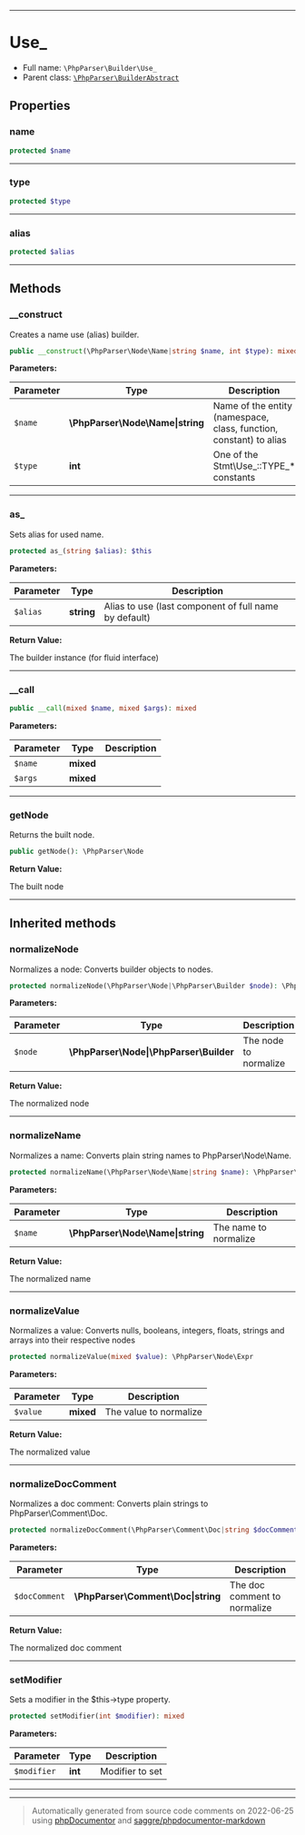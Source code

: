 ***

# Use_





* Full name: `\PhpParser\Builder\Use_`
* Parent class: [`\PhpParser\BuilderAbstract`](../BuilderAbstract.md)



## Properties


### name



```php
protected $name
```






***

### type



```php
protected $type
```






***

### alias



```php
protected $alias
```






***

## Methods


### __construct

Creates a name use (alias) builder.

```php
public __construct(\PhpParser\Node\Name|string $name, int $type): mixed
```








**Parameters:**

| Parameter | Type | Description |
|-----------|------|-------------|
| `$name` | **\PhpParser\Node\Name&#124;string** | Name of the entity (namespace, class, function, constant) to alias |
| `$type` | **int** | One of the Stmt\Use_::TYPE_* constants |




***

### as_

Sets alias for used name.

```php
protected as_(string $alias): $this
```








**Parameters:**

| Parameter | Type | Description |
|-----------|------|-------------|
| `$alias` | **string** | Alias to use (last component of full name by default) |


**Return Value:**

The builder instance (for fluid interface)



***

### __call



```php
public __call(mixed $name, mixed $args): mixed
```








**Parameters:**

| Parameter | Type | Description |
|-----------|------|-------------|
| `$name` | **mixed** |  |
| `$args` | **mixed** |  |




***

### getNode

Returns the built node.

```php
public getNode(): \PhpParser\Node
```









**Return Value:**

The built node



***


## Inherited methods


### normalizeNode

Normalizes a node: Converts builder objects to nodes.

```php
protected normalizeNode(\PhpParser\Node|\PhpParser\Builder $node): \PhpParser\Node
```








**Parameters:**

| Parameter | Type | Description |
|-----------|------|-------------|
| `$node` | **\PhpParser\Node&#124;\PhpParser\Builder** | The node to normalize |


**Return Value:**

The normalized node



***

### normalizeName

Normalizes a name: Converts plain string names to PhpParser\Node\Name.

```php
protected normalizeName(\PhpParser\Node\Name|string $name): \PhpParser\Node\Name
```








**Parameters:**

| Parameter | Type | Description |
|-----------|------|-------------|
| `$name` | **\PhpParser\Node\Name&#124;string** | The name to normalize |


**Return Value:**

The normalized name



***

### normalizeValue

Normalizes a value: Converts nulls, booleans, integers,
floats, strings and arrays into their respective nodes

```php
protected normalizeValue(mixed $value): \PhpParser\Node\Expr
```








**Parameters:**

| Parameter | Type | Description |
|-----------|------|-------------|
| `$value` | **mixed** | The value to normalize |


**Return Value:**

The normalized value



***

### normalizeDocComment

Normalizes a doc comment: Converts plain strings to PhpParser\Comment\Doc.

```php
protected normalizeDocComment(\PhpParser\Comment\Doc|string $docComment): \PhpParser\Comment\Doc
```








**Parameters:**

| Parameter | Type | Description |
|-----------|------|-------------|
| `$docComment` | **\PhpParser\Comment\Doc&#124;string** | The doc comment to normalize |


**Return Value:**

The normalized doc comment



***

### setModifier

Sets a modifier in the $this->type property.

```php
protected setModifier(int $modifier): mixed
```








**Parameters:**

| Parameter | Type | Description |
|-----------|------|-------------|
| `$modifier` | **int** | Modifier to set |




***


***
> Automatically generated from source code comments on 2022-06-25 using [phpDocumentor](http://www.phpdoc.org/) and [saggre/phpdocumentor-markdown](https://github.com/Saggre/phpDocumentor-markdown)
